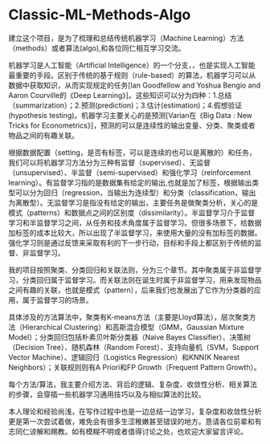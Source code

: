 # Classic-ML-Methods-Algo

建立这个项目，是为了梳理和总结传统机器学习（Machine Learning）方法（methods）或者算法(algo),和各位同仁相互学习交流。

机器学习是人工智能（Artificial Intelligence）的一个分支，，也是实现人工智能最重要的手段。区别于传统的基于规则（rule-based）的算法，机器学习可以从数据中获取知识，从而实现规定的任务[Ian Goodfellow and Yoshua Bengio and Aaron Courville的《Deep Learning》]。这些知识可以分为四种：1.总结（summarization）；2.预测(prediction)；3.估计(estimation)；4.假想验证(hypothesis testing)。机器学习主要关心的是预测[Varian在《Big Data : New Tricks for Econometrics》]，预测的可以是连续性的输出变量、分类、聚类或者物品之间的有趣关联。

根据数据配置（setting，是否有标签，可以是连续的也可以是离散的）和任务，我们可以将机器学习方法分为三种有监督（supervised）、无监督（unsupervised）、半监督（semi-supervised）和强化学习（reinforcement learning）。有监督学习指的是数据集有给定的输出,也就是加了标签，根据输出类型可以分为回归（regression，当输出为连续型）和分类（classification，输出为离散型）。无监督学习是指没有给定的输出，主要任务是做聚类分析，关心的是模式（patterns）和数据点之间的区别度（dissimilarity）。半监督学习介于监督学习和半监督学习之间，从任务和技术角度属于监督学习。但很多场景下，给数据加标签的成本比较大，所以出现了半监督学习，来使用大量的没有加标签的数据。强化学习则是通过反馈来采取有利的下一步行动，目标和手段上都区别于传统的监督、非监督学习。

我的项目按照聚类、分类回归和关联法则，分为三个章节。其中聚类属于非监督学习，分类回归属于监督学习。而关联法则在诞生时属于非监督学习，用来发现物品之间有趣的关联，也就是模式（pattern），后来我们也发展出了它作为分类器的应用，属于监督学习的场景。

具体涉及的方法算法中，聚类有K-means方法（主要是Lloyd算法），层次聚类方法（Hierarchical Clustering）和高斯混合模型（GMM，Gaussian Mixture Model）；分类回归包括朴素贝叶斯分类器（Naive Bayes Classifier）、决策树（Decision Tree）、随机森林（Random Forest）、支持向量机（SVM，Support Vector Machine）、逻辑回归（Logistics Regression）和KNN(K Nearest Neighbors）；关联规则则有A Priori和FP Growth（Frequent Pattern Growth）。

每个方法/算法，我主要介绍方法、背后的逻辑、复杂度、收敛性分析、相关算法的步骤，会穿插一些机器学习通用技巧以及与相似算法的比较。

本人理论和经验尚浅，在写作过程中也是一边总结一边学习，复杂度和收敛性分析更是第一次尝试着做，难免会有很多生涩稚嫩甚至错误的地方。恳请各位前辈和有志同仁谅解和赐教。如有模糊不明或者值得讨论之处，也欢迎大家留言评论。


